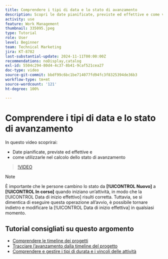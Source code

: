 ```yaml
---
title: Comprendere i tipi di data e lo stato di avanzamento
description: Scopri le date pianificate, previste ed effettive e come vengono utilizzate per calcolare lo stato di avanzamento.
activity: use
feature: Work Management
thumbnail: 335095.jpeg
type: Tutorial
role: User
level: Beginner
team: Technical Marketing
jira: KT-8782
last-substantial-update: 2024-11-11T00:00:00Z
recommendations: noDisplay,catalog
exl-id: 5504c294-80d4-4c37-8b41-9caf521cea27
doc-type: video
source-git-commit: bbdf99c6bc1be714077fd94fc3f8325394de36b3
workflow-type: tm+mt
source-wordcount: '121'
ht-degree: 100%

---
```


# Comprendere i tipi di data e lo stato di avanzamento

In questo video scoprirai:

* Date pianificate, previste ed effettive e
* come utilizzarle nel calcolo dello stato di avanzamento

>[!VIDEO](https://video.tv.adobe.com/v/335095/?quality=12&learn=on&enablevpops=1)

>[!NOTE]
>
>È importante che le persone cambino lo stato da **[!UICONTROL Nuovo]** a **[!UICONTROL In corso]** quando iniziano un’attività, in modo che la [!UICONTROL Data di inizio effettivo] risulti corretta. Tuttavia, se si dimentica di eseguire questa operazione all’avvio, è possibile tornare indietro e modificare la [!UICONTROL Data di inizio effettiva] in qualsiasi momento.


## Tutorial consigliati su questo argomento

* [Comprendere le timeline dei progetti](/help/manage-work/project-timelines/understand-project-timelines.md)
* [Tracciare l’avanzamento dalla timeline del progetto](/help/manage-work/project-timelines/track-work-progress-from-the-project-timeline.md)
* [Comprendere e gestire i tipi di durata e i vincoli delle attività](/help/manage-work/intermediate-projects/understand-and-manage-duration-types-and-task-constraints.md)

